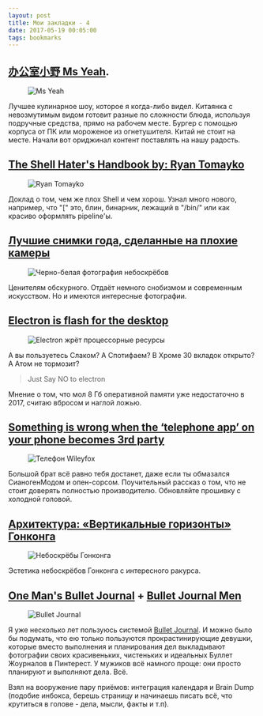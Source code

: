 ```yaml
---
layout: post
title: Мои закладки - 4
date: 2017-05-19 00:05:00
tags: bookmarks
---
```


## [办公室小野 Ms Yeah](https://www.youtube.com/channel/UCRB4xZ_2ew7fzmrcv8aj4Lw).

<figure><img src="{{ site.url }}/assets/images/links-4/1.png" alt="Ms Yeah"></figure>

Лучшее кулинарное шоу, которое я когда-либо видел. Китаянка с невозмутимым видом готовит разные по сложности блюда, используя подручные средства, прямо на рабочем месте. Бургер с помощью корпуса от ПК или мороженое из огнетушителя. Китай не стоит на месте. Начали вот ориджинал контент поставлять на нашу радость.


## [The Shell Hater's Handbook by: Ryan Tomayko](https://www.youtube.com/watch?v=olH-9b3VJfs)

<figure><img src="{{ site.url }}/assets/images/links-4/2.png" alt="Ryan Tomayko"></figure>

Доклад о том, чем же плох Shell и чем хорош. Узнал много нового, например, что "[" это, блин, бинарник, лежащий в "/bin/" или как красиво оформлять pipeline'ы.

## [Лучшие снимки года, сделанные на плохие камеры](https://tjournal.ru/43073-luchshie-snimki-goda-sdelannie-na-plohie-kameri)

<figure><img src="{{ site.url }}/assets/images/links-4/3.jpg" alt="Черно-белая фотография небоскрёбов"></figure>

Ценителям обскурного. Отдаёт немного снобизмом и современным искусством. Но и имеются интересные фотографии.

## [Electron is flash for the desktop](https://josephg.com/blog/electron-is-flash-for-the-desktop/)

<figure><img src="{{ site.url }}/assets/images/links-4/4.png" alt="Electron жрёт процессорные ресурсы"></figure>

А вы пользуетесь Слаком? А Спотифаем? В Хроме 30 вкладок открыто? А Атом не тормозит?

> Just Say NO to electron

Мнение о том, что мол 8 Гб оперативной памяти уже недостаточно в 2017, считаю вбросом и наглой ложью.

## [Something is wrong when the ‘telephone app’ on your phone becomes 3rd party](https://martinruenz.de/article/data-privacy/2017/05/03/something-is-wrong.html#page-content)

<figure><img src="{{ site.url }}/assets/images/links-4/5.jpg" alt="Телефон Wileyfox"></figure>

Большой брат всё равно тебя достанет, даже если ты обмазался СианогенМодом и опен-сорсом. Поучительный рассказ о том, что не стоит доверять полностью производителю. Обновляйте прошивку с холодной головой.

## [Архитектура: «Вертикальные горизонты» Гонконга](https://tjournal.ru/43697-arhitektura-vertikalnie-gorizonti-gonkonga)

<figure><img src="{{ site.url }}/assets/images/links-4/6.jpg" alt="Небоскрёбы Гонконга"></figure>

Эстетика небоскрёбов Гонконга с интересного ракурса.

## [One Man's Bullet Journal](https://www.youtube.com/watch?v=3rKQQByxaBw) + [Bullet Journal Men](https://www.youtube.com/watch?v=GfRf43JTqY4&list=PLduPQh9fZqnjvXxuZ77QTQ2xgWEJWQsmb)

<figure><img src="{{ site.url }}/assets/images/links-4/7.png" alt="Bullet Journal"></figure>

Я уже несколько лет пользуюсь системой [Bullet Journal](http://bulletjournal.com/). И можно было бы подумать, что ею только пользуются прокрастинирующие девушки, которые вместо выполнения и планирования дел выкладывают фотографии своих красивеньких, чистеньких и идеальных Буллет Жоурналов в Пинтерест. У мужиков всё намного проще: они просто планируют и выполняют дела. Всё.

Взял на вооружение пару приёмов: интеграция календаря и Brain Dump (подобие инбокса, берешь страницу и начинаешь писать всё, что крутиться в голове - дела, мысли, факты и т.п).

